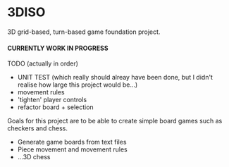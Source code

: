 # 3DISO
3D grid-based, turn-based game foundation project.

#### CURRENTLY WORK IN PROGRESS ####
TODO (actually in order)
* UNIT TEST (which really should alreay have been done, but I didn't realise how large this project would be...)
* movement rules
* 'tighten' player controls
* refactor board + selection

Goals for this project are to be able to create simple board games such as checkers and chess.

* Generate game boards from text files
* Piece movement and movement rules
* ...3D chess
